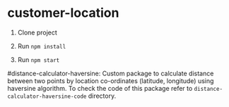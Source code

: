 # customer-location

1. Clone project

2. Run `npm install`

3. Run `npm start`

#distance-calculator-haversine:
Custom package to calculate distance between two points by location co-ordinates (latitude, longitude) using  haversine algorithm.
To check the code of this package refer to `distance-calculator-haversine-code` directory.